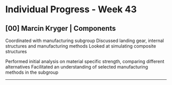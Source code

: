 # Individual Progress - Week 43

## [00] Marcin Kryger | Components

Coordinated with manufacturing subgroup
Discussed landing gear, internal structures and manufacturing methods
Looked at simulating composite structures

Performed initial analysis on material specific strength, comparing different alternatives
Facilitated an understanding of selected manufacturing methods in the subgroup

---

